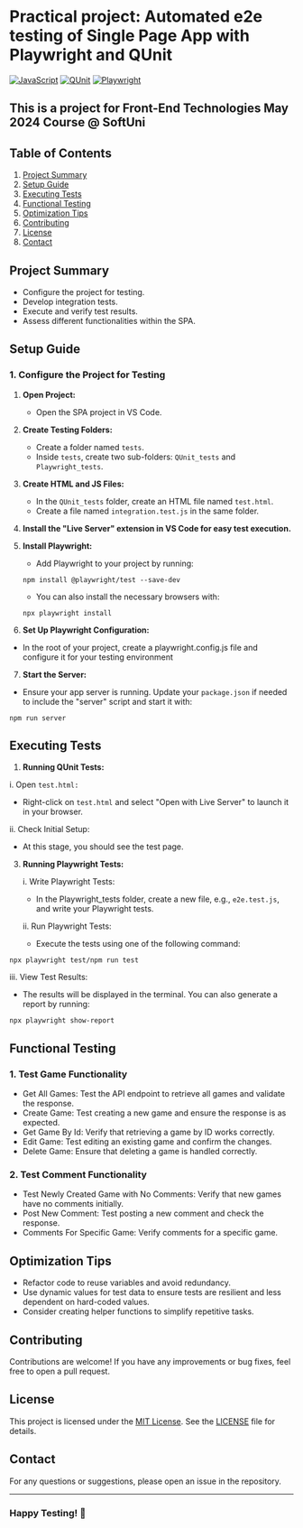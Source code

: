 # Practical project: Automated e2e testing of Single Page App with Playwright and QUnit
[![JavaScript](https://img.shields.io/badge/Made%20with-JavaScript-F7DF1E.svg)](https://developer.mozilla.org/en-US/docs/Web/JavaScript)
[![QUnit](https://img.shields.io/badge/tested%20with-QUnit-9C4CB4.svg)](https://qunitjs.com/)
[![Playwright](https://img.shields.io/badge/tested%20with-Playwright-6E40C9.svg)](https://playwright.dev/)

## This is a project for Front-End Technologies May 2024 Course @ SoftUni

## Table of Contents

1. [Project Summary](#project-summary)
2. [Setup Guide](#setup-guide)
3. [Executing Tests](#executing-tests)
4. [Functional Testing](#functional-testing)
5. [Optimization Tips](#optimization-tips)
6. [Contributing](#Contributing)
7. [License](#License)
8. [Contact](#Contact)

## Project Summary

- Configure the project for testing.
- Develop integration tests.
- Execute and verify test results.
- Assess different functionalities within the SPA.

## Setup Guide

### 1. Configure the Project for Testing

1. **Open Project:**
   - Open the SPA project in VS Code.

2. **Create Testing Folders:**
   - Create a folder named `tests`.
   - Inside `tests`, create two sub-folders: `QUnit_tests` and `Playwright_tests`.

3. **Create HTML and JS Files:**
   - In the `QUnit_tests` folder, create an HTML file named `test.html`.
   - Create a file named `integration.test.js` in the same folder.

4. **Install the "Live Server" extension in VS Code for easy test execution.**
   
5. **Install Playwright:**
   
   - Add Playwright to your project by running:
  
   ```
   npm install @playwright/test --save-dev
   ```
   
   - You can also install the necessary browsers with:
  
   ```
   npx playwright install
   ```

7. **Set Up Playwright Configuration:**
- In the root of your project, create a playwright.config.js file and configure it for your testing environment

7. **Start the Server:**
- Ensure your app server is running. Update your `package.json` if needed to include the "server" script and start it with:

```
npm run server
```

## Executing Tests

1. **Running QUnit Tests:**
   
i. Open `test.html:`

   - Right-click on `test.html` and select "Open with Live Server" to launch it in your browser.
     
ii. Check Initial Setup:

   - At this stage, you should see the test page.
     
3. **Running Playwright Tests:**
   
    i. Write Playwright Tests:

   - In the Playwright_tests folder, create a new file, e.g., `e2e.test.js`, and write your Playwright tests.
     
   ii. Run Playwright Tests:

   - Execute the tests using one of the following command:
          
```
npx playwright test/npm run test
```

   iii. View Test Results:

   - The results will be displayed in the terminal. You can also generate a report by running:
   
```
npx playwright show-report
```

## Functional Testing

### 1. **Test Game Functionality**
   - Get All Games: Test the API endpoint to retrieve all games and validate the response.
   - Create Game: Test creating a new game and ensure the response is as expected.
   - Get Game By Id: Verify that retrieving a game by ID works correctly.
   - Edit Game: Test editing an existing game and confirm the changes.
   - Delete Game: Ensure that deleting a game is handled correctly.
     
### 2. **Test Comment Functionality**
   - Test Newly Created Game with No Comments: Verify that new games have no comments initially.
   - Post New Comment: Test posting a new comment and check the response.
   - Comments For Specific Game: Verify comments for a specific game.

## Optimization Tips

   - Refactor code to reuse variables and avoid redundancy.
   - Use dynamic values for test data to ensure tests are resilient and less dependent on hard-coded values.
   - Consider creating helper functions to simplify repetitive tasks.
     
## Contributing
Contributions are welcome! If you have any improvements or bug fixes, feel free to open a pull request.

## License
This project is licensed under the [MIT License](LICENSE). See the [LICENSE](LICENSE) file for details.

## Contact
For any questions or suggestions, please open an issue in the repository.

---
### Happy Testing! 🚀
